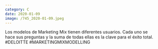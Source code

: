 ```yaml
--- 
category: C 
date: 2020-01-09 
image: /745_2020-01-09.jpeg 
--- 
```


Los modelos de Marketing Mix tienen diferentes usuarios. Cada uno se hace sus preguntas y la suma de todas ellas es la clave para el éxito total. #DELOITTE #MARKETINGMIXMODELLING